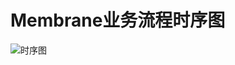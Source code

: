 # Membrane业务流程时序图
![时序图](https://membrane-github.oss-cn-beijing.aliyuncs.com/image/%E6%97%B6%E5%BA%8F%E5%9B%BE.png)
